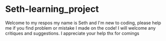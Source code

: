 # Seth-learning_project
Welcome to my respos
my name is Seth and I'm new to coding,
please help me if you find problem or mistake I made on the code! 
I will welcome any critiques and suggestions.
I appreciate your help
thx for comings
